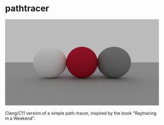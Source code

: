 # pathtracer

![alt text](sphere3_v1.png "sphere3_v1.png")

Clang/C11 version of a simple path-tracer, inspired by the book "Raytracing in a Weekend".
